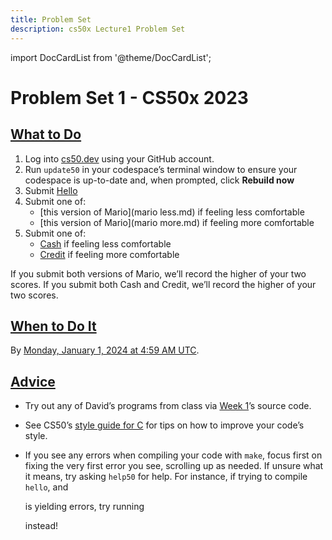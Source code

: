 ```yaml
---
title: Problem Set
description: cs50x Lecture1 Problem Set
---
```


import DocCardList from '@theme/DocCardList';

# Problem Set 1 - CS50x 2023

## [What to Do](#what-to-do)

1.  Log into [cs50.dev](https://cs50.dev/) using your GitHub account.
2.  Run `update50` in your codespace’s terminal window to ensure your codespace is up-to-date and, when prompted, click **Rebuild now**
3.  Submit [Hello](hello.md)
4.  Submit one of:
    -   [this version of Mario](mario less.md) if feeling less comfortable
    -   [this version of Mario](mario more.md) if feeling more comfortable
5.  Submit one of:
    -   [Cash](cash.md) if feeling less comfortable
    -   [Credit](credit.md) if feeling more comfortable

If you submit both versions of Mario, we’ll record the higher of your two scores. If you submit both Cash and Credit, we’ll record the higher of your two scores.

## [When to Do It](#when-to-do-it)

By [Monday, January 1, 2024 at 4:59 AM UTC](https://time.cs50.io/20231231T235900-0500).

## [Advice](#advice)

-   Try out any of David’s programs from class via [Week 1](https://cs50.harvard.edu/x/2023/weeks/1/)’s source code.
-   See CS50’s [style guide for C](https://cs50.readthedocs.io/style/c/) for tips on how to improve your code’s style.
-   If you see any errors when compiling your code with `make`, focus first on fixing the very first error you see, scrolling up as needed. If unsure what it means, try asking `help50` for help. For instance, if trying to compile `hello`, and
    
    is yielding errors, try running
    
    instead!

<DocCardList />